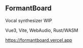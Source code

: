 ## FormantBoard

Vocal synthesizer WIP

Vue3, Vite, WebAudio, Rust/WASM

https://formantboard.vercel.app
